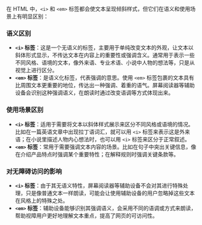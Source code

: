 在 HTML 中，`<i>` 和 `<em>` 标签都会使文本呈现倾斜样式，但它们在语义和使用场景上有明显区别：

### 语义区别
- **`<i>` 标签**：这是一个无语义的标签，主要用于单纯改变文本的外观，让文本以斜体形式显示，不传达文本在内容上的重要性或强调含义。通常用于表示一些不同风格、语境的文本，像外来语、专业术语、小说中人物的想法等，只是从视觉上进行区分。
- **`<em>` 标签**：是语义化标签，代表强调的意思。使用 `<em>` 标签包裹的文本具有比周围文本更重要的地位，传达出一种强调、着重的语气。屏幕阅读器等辅助设备会识别这种强调语义，在朗读时通过改变语调等方式体现出来。

### 使用场景区别
- **`<i>` 标签**：适用于需要将文本以斜体样式展示来区分不同风格或语境的情况。比如在一篇英语文章中出现拉丁语词汇，就可以用 `<i>` 标签来表示这是外来语；在小说里描述人物内心想法时，也可以用 `<i>` 标签来区分于正常叙述。
- **`<em>` 标签**：常用于需要强调文本内容的场景。比如在句子中突出关键信息，像在介绍产品特点时强调某个重要特性；在解释规则时强调关键条款等。

### 对无障碍访问的影响
- **`<i>` 标签**：由于其无语义特性，屏幕阅读器等辅助设备不会对其进行特殊处理，只是像普通文本一样朗读，可能会让使用辅助设备的用户忽略掉这些文本在风格上的特殊之处。
- **`<em>` 标签**：辅助设备能够识别其强调语义，会采用不同的语调或方式来朗读，帮助视障用户更好地理解文本重点，提高了网页的可访问性。 